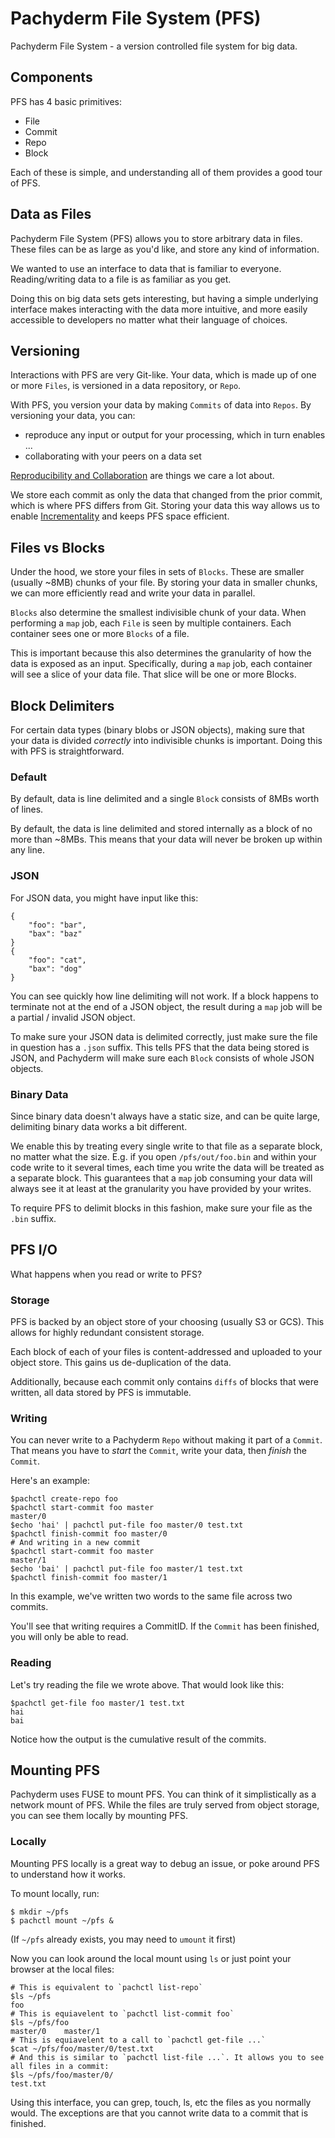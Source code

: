 Pachyderm File System (PFS)
===========================

Pachyderm File System - a version controlled file system for big data.

## Components

PFS has 4 basic primitives:

- File
- Commit
- Repo
- Block

Each of these is simple, and understanding all of them provides a good tour of PFS.

## Data as Files

Pachyderm File System (PFS) allows you to store arbitrary data in files. These files can be as large as you'd like, and store any kind of information.

We wanted to use an interface to data that is familiar to everyone. Reading/writing data to a file is as familiar as you get.

Doing this on big data sets gets interesting, but having a simple underlying interface makes interacting with the data more intuitive, and more easily accessible to developers no matter what their language of choices.

## Versioning

Interactions with PFS are very Git-like. Your data, which is made up of one or more `Files`, is versioned in a data repository, or `Repo`. 

With PFS, you version your data by making `Commits` of data into `Repos`. By versioning your data, you can:

- reproduce any input or output for your processing, which in turn enables ...
- collaborating with your peers on a data set

[Reproducibility and Collaboration](https://pachyderm.io/dsbor.html) are things we care a lot about.

We store each commit as only the data that changed from the prior commit, which is where PFS differs from Git. Storing your data this way allows us to enable [Incrementality](https://pachyderm.io/dsbor.html) and keeps PFS space efficient.

## Files vs Blocks

Under the hood, we store your files in sets of `Blocks`. These are smaller (usually ~8MB) chunks of your file. By storing your data in smaller chunks, we can more efficiently read and write your data in parallel.

`Blocks` also determine the smallest indivisible chunk of your data. When performing a `map` job, each `File` is seen by multiple containers. Each container sees one or more `Blocks` of a file.

This is important because this also determines the granularity of how the data is exposed as an input. Specifically, during a `map` job, each container will see a slice of your data file. That slice will be one or more Blocks.

## Block Delimiters

For certain data types (binary blobs or JSON objects), making sure that your data is divided _correctly_ into indivisible chunks is important. Doing this with PFS is straightforward. 

### Default

By default, data is line delimited and a single `Block` consists of 8MBs worth of lines.

By default, the data is line delimited and stored internally as a block of no more than ~8MBs. This means that your data will never be broken up within any line.

### JSON

For JSON data, you might have input like this:

```
{
    "foo": "bar",
    "bax": "baz"
}
{
    "foo": "cat",
    "bax": "dog"
}
```

You can see quickly how line delimiting will not work. If a block happens to terminate not at the end of a JSON object, the result during a `map` job will be a partial / invalid JSON object.

To make sure your JSON data is delimited correctly, just make sure the file in question has a `.json` suffix. This tells PFS that the data being stored is JSON, and Pachyderm will make sure each `Block` consists of whole JSON objects.

### Binary Data

Since binary data doesn't always have a static size, and can be quite large, delimiting binary data works a bit different.

We enable this by treating every single write to that file as a separate block, no matter what the size. E.g. if you open `/pfs/out/foo.bin` and within your code write to it several times, each time you write the data will be treated as a separate block. This guarantees that a `map` job consuming your data will always see it at least at the granularity you have provided by your writes.

To require PFS to delimit blocks in this fashion, make sure your file as the `.bin` suffix.

## PFS I/O

What happens when you read or write to PFS?

### Storage

PFS is backed by an object store of your choosing (usually S3 or GCS). This allows for highly redundant consistent storage.

Each block of each of your files is content-addressed and uploaded to your object store. This gains us de-duplication of the data.

Additionally, because each commit only contains `diffs` of blocks that were written, all data stored by PFS is immutable.

### Writing

You can never write to a Pachyderm `Repo` without making it part of a `Commit`. That means you have to _start_ the `Commit`, write your data, then _finish_ the `Commit`.

Here's an example:

```shell
$pachctl create-repo foo
$pachctl start-commit foo master
master/0
$echo 'hai' | pachctl put-file foo master/0 test.txt
$pachctl finish-commit foo master/0
# And writing in a new commit
$pachctl start-commit foo master
master/1
$echo 'bai' | pachctl put-file foo master/1 test.txt
$pachctl finish-commit foo master/1
```

In this example, we've written two words to the same file across two commits. 

You'll see that writing requires a CommitID. If the `Commit` has been finished, you will only be able to read.

### Reading

Let's try reading the file we wrote above. That would look like this:

```shell
$pachctl get-file foo master/1 test.txt
hai
bai
```

Notice how the output is the cumulative result of the commits.

## Mounting PFS

Pachyderm uses FUSE to mount PFS. You can think of it simplistically as a network mount of PFS. While the files are truly served from object storage, you can see them locally by mounting PFS.

### Locally

Mounting PFS locally is a great way to debug an issue, or poke around PFS to understand how it works.

To mount locally, run:

```shell
$ mkdir ~/pfs
$ pachctl mount ~/pfs &
```

(If `~/pfs` already exists, you may need to `umount` it first)

Now you can look around the local mount using `ls` or just point your browser at the local files:

```shell
# This is equivalent to `pachctl list-repo`
$ls ~/pfs
foo
# This is equiavelent to `pachctl list-commit foo`
$ls ~/pfs/foo
master/0    master/1
# This is equiavelent to a call to `pachctl get-file ...`
$cat ~/pfs/foo/master/0/test.txt
# And this is similar to `pachctl list-file ...`. It allows you to see all files in a commit:
$ls ~/pfs/foo/master/0/
test.txt
```

Using this interface, you can grep, touch, ls, etc the files as you normally would. The exceptions are that you cannot write data to a commit that is finished.

